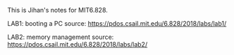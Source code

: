 This is Jihan's notes for MIT6.828.


LAB1: booting a PC
source: https://pdos.csail.mit.edu/6.828/2018/labs/lab1/

LAB2: memory management
source: https://pdos.csail.mit.edu/6.828/2018/labs/lab2/
